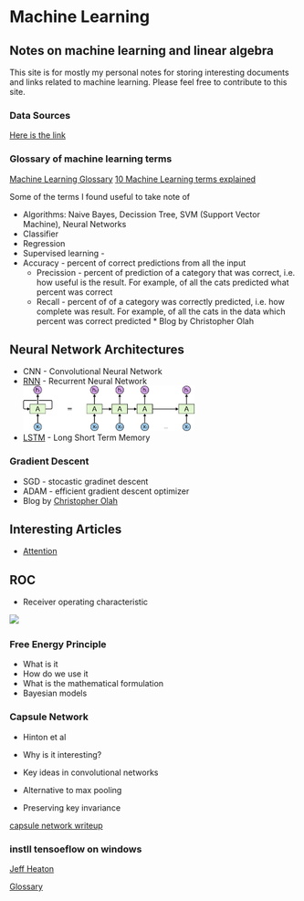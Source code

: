 # Machine Learning
## Notes on machine learning and linear algebra

This site is for mostly my personal notes  for storing interesting documents and links related to machine learning. Please feel free to contribute to this site.

### Data Sources

[Here is the link](data-sources.md)

### Glossary of machine learning terms

[Machine Learning Glossary](https://developers.google.com/machine-learning/glossary/)
[10 Machine Learning terms explained](http://blog.aylien.com/10-machine-learning-terms-explained-in-simple/)

Some of the terms I found useful to take note of
* Algorithms: Naive Bayes, Decission Tree, SVM (Support Vector Machine), Neural Networks
* Classifier
* Regression
* Supervised learning - 
* Accuracy - percent of correct predictions from all the input
    * Precission - percent of prediction of a category that was correct, i.e. how useful is the result. For example, of all the cats predicted what percent was correct
    * Recall - percent of of a category was correctly predicted, i.e. how complete was result. For example, of all the cats in the data which percent was correct predicted * Blog by Christopher Olah
## Neural Network Architectures

* CNN - Convolutional Neural Network
* [RNN](rnn.md) - Recurrent Neural Network <br><img width="300" src="images/RNN-unrolled.png">
* [LSTM](https://colah.github.io/posts/2015-08-Understanding-LSTMs/) - Long Short Term Memory
### Gradient Descent

* SGD - stocastic gradinet descent
* ADAM - efficient gradient descent optimizer
* Blog by [Christopher Olah](https://colah.github.io/)
## Interesting Articles

* [Attention](https://jalammar.github.io/illustrated-transformer/)

## ROC

* Receiver operating characteristic

![](https://upload.wikimedia.org/wikipedia/commons/6/6b/Roccurves.png)

### Free Energy Principle

* What is it
* How do we use it
* What is the mathematical formulation
* Bayesian models 

### Capsule Network
* Hinton et al

* Why is it interesting?
* Key ideas in convolutional networks
* Alternative to max pooling
* Preserving key invariance

[capsule network writeup](https://medium.com/ai%C2%B3-theory-practice-business/understanding-hintons-capsule-networks-part-i-intuition-b4b559d1159b)

### instll tensoeflow on windows


[Jeff Heaton](https://www.youtube.com/watch?v=59duINoc8GM)

[Glossary](https://developers.google.com/machine-learning/glossary/)


